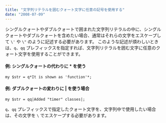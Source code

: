 ```yaml
---
title: "文字列リテラルを囲むクォート文字に任意の記号を使用する"
date: "2008-07-09"
---
```


シングルクォートやダブルクォートで囲まれた文字列リテラルの中に、シングルクォートやダブルクォートを含めたい場合、通常はそれらの文字をエスケープして `\'` や `\"` のように記述する必要があります。
このような記述が煩わしいときは、`q`、`qq` プレフィックスを指定すれば、文字列リテラルを囲む文字に任意のクォート文字を使用することができます。

#### 例: シングルクォートの代わりに * を使う

~~~
my $str = q*It is shown as 'function'*;
~~~

#### 例: ダブルクォートの変わりに | を使う場合

~~~
my $str = qq|Added "timer" classes|;
~~~

`q`、`qq` プレフィックスで指定したクォート文字を、文字列中で使用したい場合は、その文字を `\` でエスケープする必要があります。

